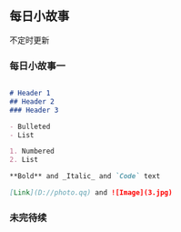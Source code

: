 ## 每日小故事
不定时更新

### 每日小故事一


```markdown

# Header 1
## Header 2
### Header 3

- Bulleted
- List

1. Numbered
2. List

**Bold** and _Italic_ and `Code` text

[Link](D://photo.qq) and ![Image](3.jpg)
```



### 未完待续
